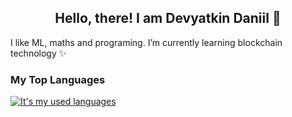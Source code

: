 <h2 align="center">Hello, there! I am Devyatkin Daniil 👋 </h2>
I like ML, maths and programing. I’m currently learning blockchain technology ✨
<!-- <img align="center" src="https://github-readme-stats.vercel.app/api/<CARD_TYPE>/?username=d3vyatk4ru&show_icons=true&theme=dark" /> -->

### My Top Languages

[![It's my used languages](https://github-readme-stats.vercel.app/api/top-langs/?username=d3vyatk4ru&layout=compact&langs_count=12)](https://github.com/anuraghazra/github-readme-stats)

<!--
**d3vyatk4ru/d3vyatk4ru** is a ✨ _special_ ✨ repository because its `README.md` (this file) appears on your GitHub profile.

Here are some ideas to get you started:

- 🔭 I’m currently working on ...
- 🌱 I’m currently learning ...
- 👯 I’m looking to collaborate on ...
- 🤔 I’m looking for help with ...
- 💬 Ask me about ...
- 📫 How to reach me: ...
- 😄 Pronouns: ...
- ⚡ Fun fact: ...
-->
